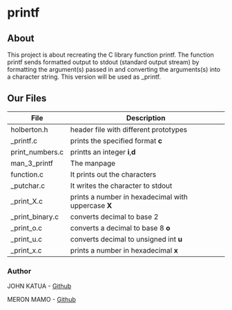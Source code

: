 # printf

## About

This project is about recreating the C library function printf.
The function printf sends formatted output to stdout (standard output stream)
by formatting the argument(s) passed in and converting the arguments(s) into a
character string. This version will be used as _printf.

## Our Files

File		| Description
---------------	| ------------
holberton.h  	| header file with different prototypes
_printf.c    	| prints the specified format __c__
print_numbers.c | printts an integer __i__,__d__
man_3_printf    | The manpage
function.c      | It prints out the characters
_putchar.c      | It writes the character to stdout
_print_X.c	| prints a number in hexadecimal with uppercase __X__
_print_binary.c	| converts decimal to base 2
_print_o.c	| converts a decimal to  base 8 __o__
_print_u.c	| converts decimal to unsigned int __u__
_print_x.c	| prints a number in hexadecimal __x__

### Author

JOHN KATUA - [Github](https://github.com/johnkatua)

MERON MAMO - [Github](https://github.com/merryta)
